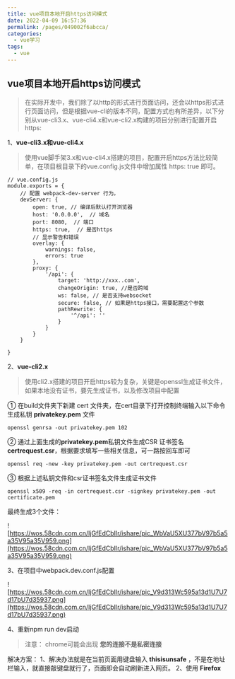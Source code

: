 ```yaml
---
title: vue项目本地开启https访问模式
date: 2022-04-09 16:57:36
permalink: /pages/049002f6abcca/
categories:
  - vue学习
tags:
  - vue
---
```

## vue项目本地开启https访问模式
> 在实际开发中，我们除了以http的形式进行页面访问，还会以https形式进行页面访问，但是根据vue-cli的版本不同，配置方式也有所差异，以下分别从vue-cli3.x、vue-cli4.x和vue-cli2.x构建的项目分别进行配置开启https:


1、**vue-cli3.x和vue-cli4.x**
> 使用vue脚手架3.x和vue-cli4.x搭建的项目，配置开启https方法比较简单，在项目根目录下的vue.config.js文件中增加属性 https: true 即可。

```
// vue.config.js
module.exports = {
    // 配置 webpack-dev-server 行为。
    devServer: {
        open: true, // 编译后默认打开浏览器
        host: '0.0.0.0',  // 域名
        port: 8080,  // 端口
        https: true,  // 是否https
        // 显示警告和错误
        overlay: {
            warnings: false,
            errors: true
        },
        proxy: {
            '/api': {
                target: 'http://xxx..com',
                changeOrigin: true, //是否跨域
                ws: false, // 是否支持websocket
                secure: false, // 如果是https接口，需要配置这个参数
                pathRewrite: {
                    '^/api': ''
                }
            }
        }
    }

}

```
2、**vue-cli2.x**

> 使用cli2.x搭建的项目开启https较为复杂，关键是openssl生成证书文件，如果本地没有证书，要先生成证书，以及修改项目中配置

① 在build文件夹下新建 cert 文件夹，在cert目录下打开控制终端输入以下命令生成私钥 **privatekey.pem** 文件

```
openssl genrsa -out privatekey.pem 102

```

② 通过上面生成的**privatekey.pem**私钥文件生成CSR 证书签名**certrequest.csr**，根据要求填写一些相关信息，可一路按回车即可

```
openssl req -new -key privatekey.pem -out certrequest.csr

```
③ 根据上述私钥文件和csr证书签名文件生成证书文件

```
openssl x509 -req -in certrequest.csr -signkey privatekey.pem -out certificate.pem
```

最终生成3个文件：

![https://wos.58cdn.com.cn/IjGfEdCbIlr/ishare/pic_WbVaU5XU377bV97b5a5a35V95a35V959.png](https://wos.58cdn.com.cn/IjGfEdCbIlr/ishare/pic_WbVaU5XU377bV97b5a5a35V95a35V959.png)

3、在项目中webpack.dev.conf.js配置

![https://wos.58cdn.com.cn/IjGfEdCbIlr/ishare/pic_V9d313Wc595a13d1U7U7d17bU7d35937.png](https://wos.58cdn.com.cn/IjGfEdCbIlr/ishare/pic_V9d313Wc595a13d1U7U7d17bU7d35937.png)

4、重新npm run dev启动

>注意： chrome可能会出现 **您的连接不是私密连接**

  解决方案：
1、解决办法就是在当前页面用键盘输入 **thisisunsafe** ，不是在地址栏输入，就直接敲键盘就行了，页面即会自动刷新进入网页。
2、使用 **Firefox**